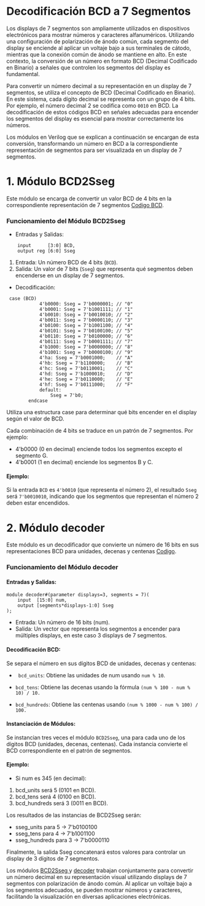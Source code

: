 # Decodificación BCD a 7 Segmentos
Los displays de 7 segmentos son ampliamente utilizados en dispositivos electrónicos para mostrar números y caracteres alfanuméricos. Utilizando una configuración de polarización de ánodo común, cada segmento del display se enciende al aplicar un voltaje bajo a sus terminales de cátodo, mientras que la conexión común de ánodo se mantiene en alto. En este contexto, la conversión de un número en formato BCD (Decimal Codificado en Binario) a señales que controlen los segmentos del display es fundamental.

Para convertir un número decimal a su representación en un display de 7 segmentos, se utiliza el concepto de BCD (Decimal Codificado en Binario). En este sistema, cada dígito decimal se representa con un grupo de 4 bits. Por ejemplo, el número decimal 2 se codifica como ``0010`` en BCD. La decodificación de estos códigos BCD en señales adecuadas para encender los segmentos del display es esencial para mostrar correctamente los números.

Los módulos en Verilog que se explican a continuación se encargan de esta conversión, transformando un número en BCD a la correspondiente representación de segmentos para ser visualizada en un display de 7 segmentos.

# 1. Módulo BCD2Sseg

Este módulo se encarga de convertir un valor BCD de 4 bits en la correspondiente representación de 7 segmentos
[Codigo BCD](/Decodificador/bcd1.v).

###  Funcionamiento del Módulo BCD2Sseg

* Entradas y Salidas:
```
    input      [3:0] BCD, 
    output reg [6:0] Sseg
```

1. Entrada: Un número BCD de 4 bits (``BCD``).
2. Salida: Un valor de 7 bits (``Sseg``) que representa qué segmentos deben encenderse en un display de 7 segmentos.

* Decodificación:
```
 case (BCD)
            4'b0000: Sseg = 7'b0000001; // "0"  
            4'b0001: Sseg = 7'b1001111; // "1" 
            4'b0010: Sseg = 7'b0010010; // "2" 
            4'b0011: Sseg = 7'b0000110; // "3" 
            4'b0100: Sseg = 7'b1001100; // "4" 
            4'b0101: Sseg = 7'b0100100; // "5" 
            4'b0110: Sseg = 7'b0100000; // "6" 
            4'b0111: Sseg = 7'b0001111; // "7" 
            4'b1000: Sseg = 7'b0000000; // "8"  
            4'b1001: Sseg = 7'b0000100; // "9" 
            4'ha: Sseg = 7'b0001000;    // "A" 
            4'hb: Sseg = 7'b1100000;    // "B" 
            4'hc: Sseg = 7'b0110001;    // "C" 
            4'hd: Sseg = 7'b1000010;    // "D" 
            4'he: Sseg = 7'b0110000;    // "E" 
            4'hf: Sseg = 7'b0111000;    // "F" 
            default:
                Sseg = 7'b0;
        endcase
```
Utiliza una estructura case para determinar qué bits encender en el display según el valor de BCD.

Cada combinación de 4 bits se traduce en un patrón de 7 segmentos. Por ejemplo:

* 4'b0000 (0 en decimal) enciende todos los segmentos excepto el segmento G.
* 4'b0001 (1 en decimal) enciende los segmentos B y C.

#### Ejemplo:
Si la entrada ``BCD`` es ``4'b0010`` (que representa el número 2), el resultado ``Sseg`` será ``7'b0010010``, indicando que los segmentos que representan el número 2 deben estar encendidos.

# 2. Módulo decoder
Este módulo es un decodificador que convierte un número de 16 bits en sus representaciones BCD para unidades, decenas y centenas [Codigo](/Decodificador/decoder.v).

### Funcionamiento del Módulo decoder
#### Entradas y Salidas:
````
module decoder#(parameter displays=3, segments = 7)(
    input  [15:0] num,
    output [segments*displays-1:0] Sseg
);
````
* Entrada: Un número de 16 bits (num).
* Salida: Un vector que representa los segmentos a encender para múltiples displays, en este caso 3 displays de 7 segmentos.

#### Decodificación BCD:
Se separa el número en sus dígitos BCD de unidades, decenas y centenas:

* `` bcd_units``: Obtiene las unidades de num usando ``num % 10``.

* ``bcd_tens``: Obtiene las decenas usando la fórmula ``(num % 100 - num % 10) / 10.``

* ``bcd_hundreds``: Obtiene las centenas usando ``(num % 1000 - num % 100) / 100.``

#### Instanciación de Módulos:

Se instancian tres veces el módulo ``BCD2Sseg``, una para cada uno de los dígitos BCD (unidades, decenas, centenas). Cada instancia convierte el BCD correspondiente en el patrón de segmentos.

#### Ejemplo:
* Si num es 345 (en decimal):

1. bcd_units será 5 (0101 en BCD).
2. bcd_tens será 4 (0100 en BCD).
3. bcd_hundreds será 3 (0011 en BCD).

Los resultados de las instancias de BCD2Sseg serán:

* sseg_units para 5 → 7'b0100100
* sseg_tens para 4 → 7'b1001100
* sseg_hundreds para 3 → 7'b0000110

Finalmente, la salida Sseg concatenará estos valores para controlar un display de 3 dígitos de 7 segmentos.


Los módulos [BCD2Sseg ](/Decodificador/bcd1.v) y [decoder](/Decodificador/decoder.v) trabajan conjuntamente para convertir un número decimal en su representación visual utilizando displays de 7 segmentos con polarización de ánodo común. Al aplicar un voltaje bajo a los segmentos adecuados, se pueden mostrar números y caracteres, facilitando la visualización en diversas aplicaciones electrónicas.
